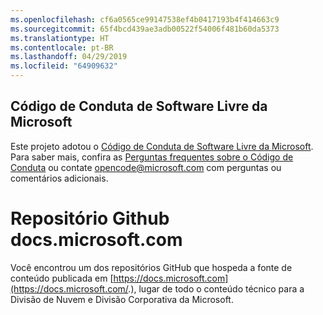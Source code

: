 ```yaml
---
ms.openlocfilehash: cf6a0565ce99147538ef4b0417193b4f414663c9
ms.sourcegitcommit: 65f4bcd439ae3adb00522f54006f481b60da5373
ms.translationtype: HT
ms.contentlocale: pt-BR
ms.lasthandoff: 04/29/2019
ms.locfileid: "64909632"
---
```

## <a name="microsoft-open-source-code-of-conduct"></a>Código de Conduta de Software Livre da Microsoft

Este projeto adotou o [Código de Conduta de Software Livre da Microsoft](https://opensource.microsoft.com/codeofconduct/).
Para saber mais, confira as [Perguntas frequentes sobre o Código de Conduta](https://opensource.microsoft.com/codeofconduct/faq/) ou contate [opencode@microsoft.com](mailto:opencode@microsoft.com) com perguntas ou comentários adicionais.

# <a name="docsmicrosoftcom-github-repository"></a>Repositório Github docs.microsoft.com

Você encontrou um dos repositórios GitHub que hospeda a fonte de conteúdo publicada em [https://docs.microsoft.com](https://docs.microsoft.com/.), lugar de todo o conteúdo técnico para a Divisão de Nuvem e Divisão Corporativa da Microsoft.
